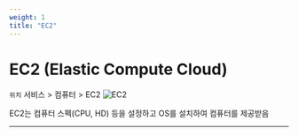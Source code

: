 ```yaml
---
weight: 1
title: "EC2"
---
```

# EC2 (Elastic Compute Cloud)

`위치` 서비스 > 컴퓨터 > EC2
![EC2](/docs/blog/aws/ec2/01.png)

EC2는 컴퓨터 스펙(CPU, HD) 등을 설정하고 OS를 설치하여 컴퓨터를 제공받음

---